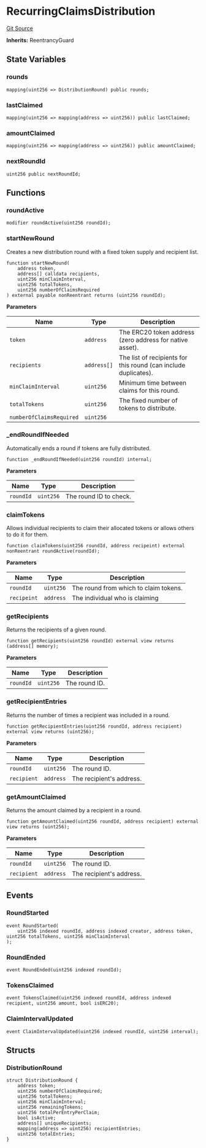 # RecurringClaimsDistribution
[Git Source](https://github.com//PermissionlessGames/degen-casino/blob/a132d2a038139d2d91746b28f555d8474f835d18/src/distribution/RecurringClaimsDistribution.sol)

**Inherits:**
ReentrancyGuard


## State Variables
### rounds

```solidity
mapping(uint256 => DistributionRound) public rounds;
```


### lastClaimed

```solidity
mapping(uint256 => mapping(address => uint256)) public lastClaimed;
```


### amountClaimed

```solidity
mapping(uint256 => mapping(address => uint256)) public amountClaimed;
```


### nextRoundId

```solidity
uint256 public nextRoundId;
```


## Functions
### roundActive


```solidity
modifier roundActive(uint256 roundId);
```

### startNewRound

Creates a new distribution round with a fixed token supply and recipient list.


```solidity
function startNewRound(
    address token,
    address[] calldata recipients,
    uint256 minClaimInterval,
    uint256 totalTokens,
    uint256 numberOfClaimsRequired
) external payable nonReentrant returns (uint256 roundId);
```
**Parameters**

|Name|Type|Description|
|----|----|-----------|
|`token`|`address`|The ERC20 token address (zero address for native asset).|
|`recipients`|`address[]`|The list of recipients for this round (can include duplicates).|
|`minClaimInterval`|`uint256`|Minimum time between claims for this round.|
|`totalTokens`|`uint256`|The fixed number of tokens to distribute.|
|`numberOfClaimsRequired`|`uint256`||


### _endRoundIfNeeded

Automatically ends a round if tokens are fully distributed.


```solidity
function _endRoundIfNeeded(uint256 roundId) internal;
```
**Parameters**

|Name|Type|Description|
|----|----|-----------|
|`roundId`|`uint256`|The round ID to check.|


### claimTokens

Allows individual recipients to claim their allocated tokens or allows others to do it for them.


```solidity
function claimTokens(uint256 roundId, address recipeint) external nonReentrant roundActive(roundId);
```
**Parameters**

|Name|Type|Description|
|----|----|-----------|
|`roundId`|`uint256`|The round from which to claim tokens.|
|`recipeint`|`address`|The individual who is claiming|


### getRecipients

Returns the recipients of a given round.


```solidity
function getRecipients(uint256 roundId) external view returns (address[] memory);
```
**Parameters**

|Name|Type|Description|
|----|----|-----------|
|`roundId`|`uint256`|The round ID.|


### getRecipientEntries

Returns the number of times a recipient was included in a round.


```solidity
function getRecipientEntries(uint256 roundId, address recipient) external view returns (uint256);
```
**Parameters**

|Name|Type|Description|
|----|----|-----------|
|`roundId`|`uint256`|The round ID.|
|`recipient`|`address`|The recipient's address.|


### getAmountClaimed

Returns the amount claimed by a recipient in a round.


```solidity
function getAmountClaimed(uint256 roundId, address recipient) external view returns (uint256);
```
**Parameters**

|Name|Type|Description|
|----|----|-----------|
|`roundId`|`uint256`|The round ID.|
|`recipient`|`address`|The recipient's address.|


## Events
### RoundStarted

```solidity
event RoundStarted(
    uint256 indexed roundId, address indexed creator, address token, uint256 totalTokens, uint256 minClaimInterval
);
```

### RoundEnded

```solidity
event RoundEnded(uint256 indexed roundId);
```

### TokensClaimed

```solidity
event TokensClaimed(uint256 indexed roundId, address indexed recipient, uint256 amount, bool isERC20);
```

### ClaimIntervalUpdated

```solidity
event ClaimIntervalUpdated(uint256 indexed roundId, uint256 interval);
```

## Structs
### DistributionRound

```solidity
struct DistributionRound {
    address token;
    uint256 numberOfClaimsRequired;
    uint256 totalTokens;
    uint256 minClaimInterval;
    uint256 remainingTokens;
    uint256 totalPerEntryPerClaim;
    bool isActive;
    address[] uniqueRecipients;
    mapping(address => uint256) recipientEntries;
    uint256 totalEntries;
}
```

